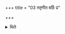 +++
title = "03 स्तृणीत बर्हिः प्र"

+++

<details><summary>थिते</summary>

3. He orders, "Do you scatter the grass, do you give (to the sacrificer) the fast (-milk)." 
</details>
